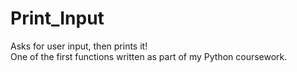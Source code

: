 # Print_Input
Asks for user input, then prints it!  
One of the first functions written as part of my Python coursework.

